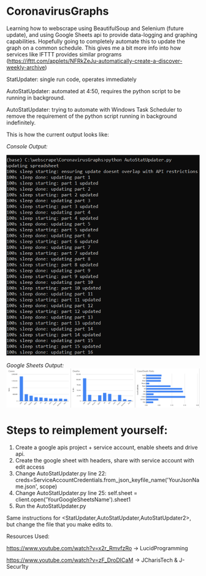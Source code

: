 # CoronavirusGraphs
Learning how to webscrape using BeautifulSoup and Selenium (future update), and using Google Sheets api to provide data-logging and graphing capabilities. Hopefully going to completely automate this to update the graph on a common schedule. This gives me a bit more info into how services like IFTTT provides similar programs (https://ifttt.com/applets/NFRkZeJu-automatically-create-a-discover-weekly-archive)

StatUpdater: single run code, operates immediately

AutoStatUpdater: automated at 4:50, requires the python script to be running in background.

AutoStatUpdater: trying to automate with Windows Task Scheduler to remove the requirement of the python script running in background indefinitely.

This is how the current output looks like:

_Console Output:_

![Console Output](/corconsole.PNG)

_Google Sheets Output:_
![Data as of 5/31/2020](/corgraphs.PNG)
# Steps to reimplement yourself:

1. Create a google apis project + service account, enable sheets and drive api.
1. Create the google sheet with headers, share with service account with edit access 
1. Change AutoStatUpdater.py line 22: creds=ServiceAccountCredentials.from_json_keyfile_name('YourJsonName.json', scope)
1. Change AutoStatUpdater.py line 25: self.sheet = client.open('YourGoogleSheetsName').sheet1
1. Run the AutoStatUpdater.py

Same instructions for <StatUpdater,AutoStatUpdater,AutoStatUpdater2>, but change the file that you make edits to.

Resources Used:

https://www.youtube.com/watch?v=x2r_RmvfzRo -> LucidProgramming

https://www.youtube.com/watch?v=zF_DroDICaM -> JCharisTech & J-Secur1ty

